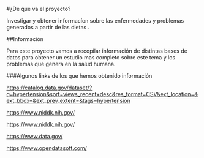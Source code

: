 #¿De que va el proyecto?

  Investigar y obtener informacíon sobre las enfermedades y problemas generados a partir de las dietas .

##Información

  Para este proyecto vamos a recopilar información de distintas bases de datos para obtener un estudio mas completo sobre este tema y los problemas que genera en la salud humana.
  
###Algunos links de los que hemos obtenido información

https://catalog.data.gov/dataset/?q=hypertension&sort=views_recent+desc&res_format=CSV&ext_location=&ext_bbox=&ext_prev_extent=&tags=hypertension

https://www.niddk.nih.gov/

https://www.niddk.nih.gov/

https://www.data.gov/

https://www.opendatasoft.com/